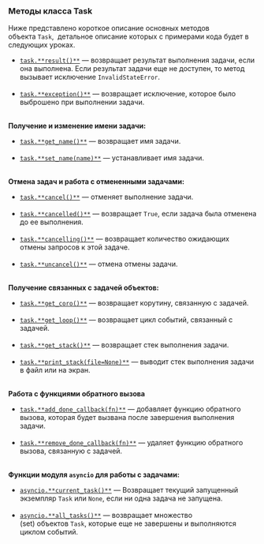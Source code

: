 ### Методы класса Task

Ниже представлено короткое описание основных методов объекта `Task`,  детальное описание которых с примерами кода будет в следующих уроках.
     
- [`task.**result()**`](https://stepik.org/lesson/933727/step/1) — возвращает результат выполнения задачи, если она выполнена. Если результат задачи еще не доступен, то метод вызывает исключение `InvalidStateError`.   
     
- [`task.**exception()**`](https://stepik.org/lesson/933731/step/1) — возвращает исключение, которое было выброшено при выполнении задачи.   
     

**Получение и изменение имени задачи:** 

- [`task.**get_name()**`](https://stepik.org/lesson/933730/step/1) — возвращает имя задачи.   
     
- [`task.**set_name(name)**`](https://stepik.org/lesson/933730/step/1) — устанавливает имя задачи.   
     

**Отмена задач и работа с отмененными задачами:**

- [`task.**cancel()**`](https://stepik.org/lesson/933732/step/1) — отменяет выполнение задачи.   
     
- [`task.**cancelled()**`](https://stepik.org/lesson/933732/step/1) — возвращает `True`, если задача была отменена до ее выполнения.   
     
- [`task.**cancelling()**`](https://stepik.org/lesson/933732/step/1) — возвращает количество ожидающих отмены запросов к этой задаче.  
     
- [`task.**uncancel()**`](https://stepik.org/lesson/933732/step/1) — отмена отмены задачи.   
     

**Получение связанных с задачей объектов:**

- [`task.**get_coro()**`](https://stepik.org/lesson/933733/step/1) — возвращает корутину, связанную с задачей.   
     
- [`task.**get_loop()**`](https://stepik.org/lesson/933733/step/1) — возвращает цикл событий, связанный с задачей.   
     
- [`task.**get_stack()**`](https://stepik.org/lesson/933734/step/1) — возвращает стек выполнения задачи.   
     
- [`task.**print_stack(file=None)**`](https://stepik.org/lesson/933734/step/1) — выводит стек выполнения задачи в файл или на экран.   
     

**Работа с функциями обратного вызова**

- [`task.**add_done_callback(fn)**`](https://stepik.org/lesson/933735/step/1) — добавляет функцию обратного вызова, которая будет вызвана после завершения выполнения задачи.  
     
- [`task.**remove_done_callback(fn)**`](https://stepik.org/lesson/933735/step/1) — удаляет функцию обратного вызова, связанную с задачей.   
     

**Функции модуля `asyncio` для работы с задачами:**

- [`asyncio.**current_task()**`](https://stepik.org/lesson/933728/step/1) — Возвращает текущий запущенный экземпляр `Task` или `None`, если ни одна задача не запущена.  
     
- [`asyncio.**all_tasks()**`](https://stepik.org/lesson/933729/step/1) — возвращает множество (set) объектов `Task`, которые еще не завершены и выполняются циклом событий.